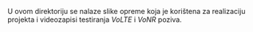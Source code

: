 U ovom direktoriju se nalaze slike opreme koja je korištena za realizaciju projekta i videozapisi testiranja *VoLTE* i *VoNR* poziva.
